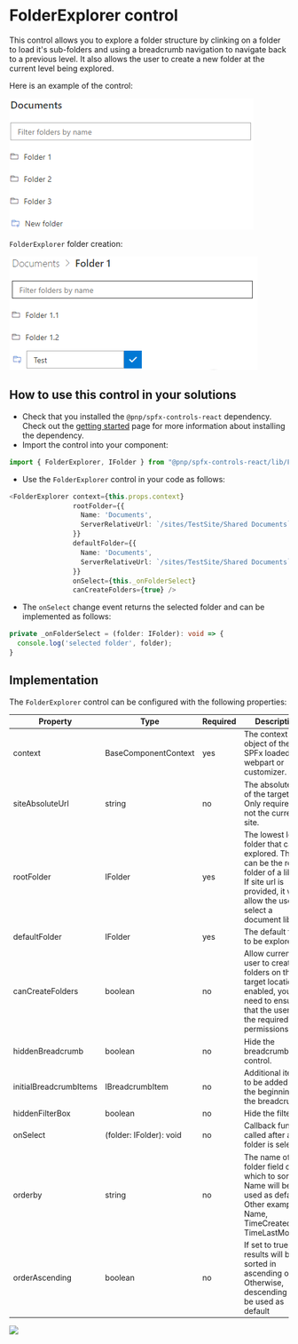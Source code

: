 # FolderExplorer control

This control allows you to explore a folder structure by clinking on a folder to load it's sub-folders and using a breadcrumb navigation to navigate back to a previous level.
It also allows the user to create a new folder at the current level being explored.

Here is an example of the control:

![FolderExplorer](../assets/FolderExplorer.png)

`FolderExplorer` folder creation:

![FolderExplorer add folder](../assets/FolderExplorer-new.png)

## How to use this control in your solutions

- Check that you installed the `@pnp/spfx-controls-react` dependency. Check out the [getting started](../../#getting-started) page for more information about installing the dependency.
- Import the control into your component:

```TypeScript
import { FolderExplorer, IFolder } from "@pnp/spfx-controls-react/lib/FolderExplorer";
```

- Use the `FolderExplorer` control in your code as follows:

```TypeScript
<FolderExplorer context={this.props.context}
                rootFolder={{
                  Name: 'Documents',
                  ServerRelativeUrl: `/sites/TestSite/Shared Documents`
                }}
                defaultFolder={{
                  Name: 'Documents',
                  ServerRelativeUrl: `/sites/TestSite/Shared Documents`
                }}
                onSelect={this._onFolderSelect}
                canCreateFolders={true} />
```

- The `onSelect` change event returns the selected folder and can be implemented as follows:

```TypeScript
private _onFolderSelect = (folder: IFolder): void => {
  console.log('selected folder', folder);
}
```

## Implementation

The `FolderExplorer` control can be configured with the following properties:

| Property | Type | Required | Description |
| ---- | ---- | ---- | ---- |
| context | BaseComponentContext | yes | The context object of the SPFx loaded webpart or customizer. |
| siteAbsoluteUrl | string | no | The absolute url of the target site. Only required if not the current site. |
| rootFolder | IFolder | yes | The lowest level folder that can be explored. This can be the root folder of a library. If site url is provided, it will allow the user to select a document library |
| defaultFolder | IFolder | yes | The default folder to be explored. |
| canCreateFolders | boolean | no | Allow current user to create folders on the target location. If enabled, you need to ensure that the user has the required permissions. |
| hiddenBreadcrumb | boolean | no | Hide the breadcrumb control. |
| initialBreadcrumbItems | IBreadcrumbItem | no | Additional items to be added to the beginning of the breadcrumb. |
| hiddenFilterBox | boolean | no | Hide the filter box |
| onSelect | (folder: IFolder): void | no | Callback function called after a folder is selected. |
| orderby | string | no | The name of the folder field on which to sort. Name will be used as default. Other examples: Name, TimeCreated, TimeLastModified |
| orderAscending | boolean | no | If set to true, results will be sorted in ascending order. Otherwise, descending will be used as default |

![](https://telemetry.sharepointpnp.com/sp-dev-fx-controls-react/wiki/controls/FolderExplorer)
